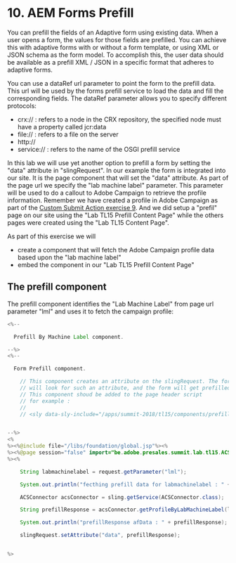# 10. AEM Forms Prefill

You can prefill the fields of an Adaptive form using existing data. When a user opens a form, the values for those fields are prefilled. You can achieve this with adaptive forms with or without a form template, or using XML or JSON schema as the form model. To accomplish this, the user data should be available as a prefill XML / JSON in a specific format that adheres to adaptive forms.

You can use a dataRef url parameter to point the form to the prefill data. This url will be used by the forms prefill service to load the data and fill the corresponding fields. The dataRef parameter allows you to specify different protocols:

* crx://     : refers to a node in the CRX repository, the specified node must have a property called jcr:data
* file://    : refers to a file on the server
* http:// 
* service:// : refers to the name of the OSGI prefill service

In this lab we will use yet another option to prefill a form by setting the "data" attribute in "slingRequest". In our example the form is integrated into our site. It is the page component that will set the "data" attribute. As part of the page url we specify the "lab machine label" parameter. This parameter will be used to do a callout to Adobe Campaign to retrieve the profile information. Remember we have created a profile in Adobe Campaign as part of the [Custom Submit Action exercise 9](../exercise9/README.md). And we did setup a "prefil" page on our site using the "Lab TL15 Prefill Content Page" while the others pages were created using the "Lab TL15 Content Page".

As part of this exercise we will 

* create a component that will fetch the Adobe Campaign profile data based upon the "lab machine label"
* embed the component in our "Lab TL15 Prefill Content Page"


## The prefill component

The prefill component identifies the "Lab Machine Label" from page url parameter "lml" and uses it to fetch the campaign profile:

```java
<%--

  Prefill By Machine Label component.

--%>
<%--

  Form Prefill component.

    // This component creates an attribute on the slingRequest. The form prefill service 
    // will look for such an attribute, and the form will get prefilled.
    // This component shoud be added to the page header script 
    // for example :
    //
    // <sly data-sly-include="/apps/summit-2018/tl15/components/prefillbymachinelabel/prefillbymachinelabel.jsp" />


--%>
<%
%><%@include file="/libs/foundation/global.jsp"%><%
%><%@page session="false" import="be.adobe.presales.summit.lab.tl15.ACSConnector" %><%
%><%

	String labmachinelabel = request.getParameter("lml");

    System.out.println("fecthing prefill data for labmachinelabel : " + labmachinelabel);

    ACSConnector acsConnector = sling.getService(ACSConnector.class);

    String prefillResponse = acsConnector.getProfileByLabMachineLabel(labmachinelabel, ACSConnector.OUTPUT_FORMS);

    System.out.println("prefillResponse afData : " + prefillResponse);

    slingRequest.setAttribute("data", prefillResponse);


%>
```
